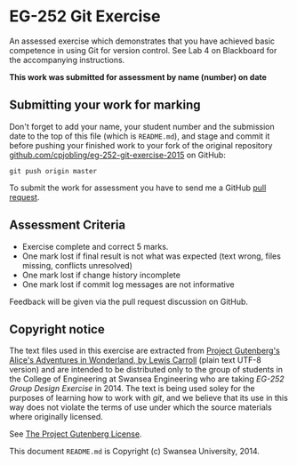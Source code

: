 EG-252 Git Exercise
===================

An assessed exercise which demonstrates that you have achieved basic competence in using Git for version control.
See Lab 4 on Blackboard for the accompanying instructions.

**This work was submitted for assessment by name (number) on date**

## Submitting your work for marking

Don't forget to add your name, your student number and the submission date to the 
top of this file (which is `README.md`), 
and stage and commit it before pushing your finished work to your fork of
the original repository 
[github.com/cpjobling/eg-252-git-exercise-2015](http://github.com/cpjobling/eg-252-git-exercise-2015) 
on GitHub:

    git push origin master

To submit the work for assessment you have to send me a GitHub
[pull request](https://help.github.com/articles/using-pull-requests/).


## Assessment Criteria

- Exercise complete and correct 5 marks.
- One mark lost if final result is not what was expected (text wrong, files missing, conflicts unresolved)
- One mark lost if change history incomplete
- One mark lost if commit log messages are not informative

Feedback will be given via the pull request discussion on GitHub.

## Copyright notice

The text files used in this exercise are extracted from [Project Gutenberg's Alice's Adventures
in Wonderland, by Lewis Carroll](http://www.gutenberg.org/ebooks/11) 
(plain text UTF-8 version) and are intended to be distributed only to the group of students in
the College of Engineering at Swansea Engineering who are taking *EG-252 Group Design Exercise*
in 2014. The text is being used soley for the purposes of learning how to work with *git*, 
and we believe that its use in this way does not violate the terms of use under which the source materials
where originally licensed.

See [The Project Gutenberg License](http://www.gutenberg.org/wiki/Gutenberg:The_Project_Gutenberg_License).

This document `README.md` is Copyright (c) Swansea University, 2014.
